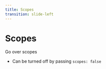 ```yaml
---
title: Scopes
transition: slide-left
---
```


# Scopes

Go over scopes

- Can be turned off by passing `scopes: false`

<!--
Slide notes
-->
